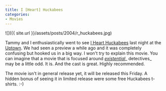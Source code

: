 ```yaml
---
title: I [Heart] Huckabees
categories:
- Movies
---
```


![]({{ site.url }}/assets/posts/2004/r_huckabees.jpg)


Tammy and I enthusiastically went to see [I Heart Huckabees](http://www.imdb.com/title/tt0356721/) last night at the [Uptown](http://www.landmarktheatres.com/market/Minneapolis/UptownTheatre.htm). We had seen a preview a while ago and it was completely confusing but hooked us in a big way. I won't try to explain this movie. You can imagine that a movie that is focused around [_existential_](http://oldsci.eiu.edu/psychology/Spencer/Existential.html)_ detectives_ may be a little odd. It is. And the cast is great. Highly recommended.

The movie isn't in general release yet, it will be released this Friday. A hidden bonus of seeing it in limited release were some free Huckabees t-shirts. :-)
